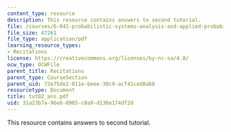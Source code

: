 ```yaml
---
content_type: resource
description: This resource contains answers to second tutorial.
file: /courses/6-041-probabilistic-systems-analysis-and-applied-probability-spring-2006/31a23b7a96e68905c0a9d136e174df2d_tut02_ans.pdf
file_size: 47261
file_type: application/pdf
learning_resource_types:
- Recitations
license: https://creativecommons.org/licenses/by-nc-sa/4.0/
ocw_type: OCWFile
parent_title: Recitations
parent_type: CourseSection
parent_uid: 72e75de2-011e-beee-30c9-acf41ced8ab8
resourcetype: Document
title: tut02_ans.pdf
uid: 31a23b7a-96e6-8905-c0a9-d136e174df2d
---
```

This resource contains answers to second tutorial.